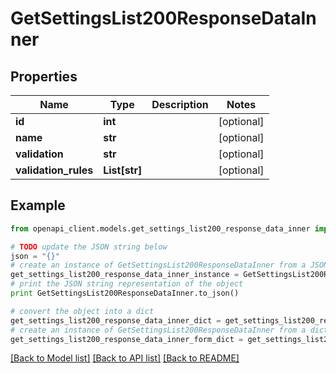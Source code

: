 # GetSettingsList200ResponseDataInner


## Properties
Name | Type | Description | Notes
------------ | ------------- | ------------- | -------------
**id** | **int** |  | [optional] 
**name** | **str** |  | [optional] 
**validation** | **str** |  | [optional] 
**validation_rules** | **List[str]** |  | [optional] 

## Example

```python
from openapi_client.models.get_settings_list200_response_data_inner import GetSettingsList200ResponseDataInner

# TODO update the JSON string below
json = "{}"
# create an instance of GetSettingsList200ResponseDataInner from a JSON string
get_settings_list200_response_data_inner_instance = GetSettingsList200ResponseDataInner.from_json(json)
# print the JSON string representation of the object
print GetSettingsList200ResponseDataInner.to_json()

# convert the object into a dict
get_settings_list200_response_data_inner_dict = get_settings_list200_response_data_inner_instance.to_dict()
# create an instance of GetSettingsList200ResponseDataInner from a dict
get_settings_list200_response_data_inner_form_dict = get_settings_list200_response_data_inner.from_dict(get_settings_list200_response_data_inner_dict)
```
[[Back to Model list]](../README.md#documentation-for-models) [[Back to API list]](../README.md#documentation-for-api-endpoints) [[Back to README]](../README.md)


